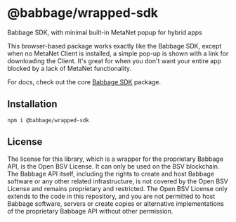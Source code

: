 # @babbage/wrapped-sdk

Babbage SDK, with minimal built-in MetaNet popup for hybrid apps

This browser-based package works exactly like the Babbage SDK, except when no MetaNet Client is installed, a simple pop-up is shown with a link for downloading the Client. It's great for when you don't want your entire app blocked by a lack of MetaNet functionality.

For docs, check out the core [Babbage SDK](https://github.com/p2ppsr/babbage-sdk) package.

## Installation

    npm i @babbage/wrapped-sdk

## License

The license for this library, which is a wrapper for the proprietary Babbage API, is the Open BSV License. It can only be used on the BSV blockchain. The Babbage API itself, including the rights to create and host Babbage software or any other related infrastructure, is not covered by the Open BSV License and remains proprietary and restricted. The Open BSV License only extends to the code in this repository, and you are not permitted to host Babbage software, servers or create copies or alternative implementations of the proprietary Babbage API without other permission.
